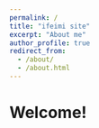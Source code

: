 ```yaml
---
permalink: /
title: "ifeimi site"
excerpt: "About me"
author_profile: true
redirect_from: 
  - /about/
  - /about.html
---
```


Welcome!
======